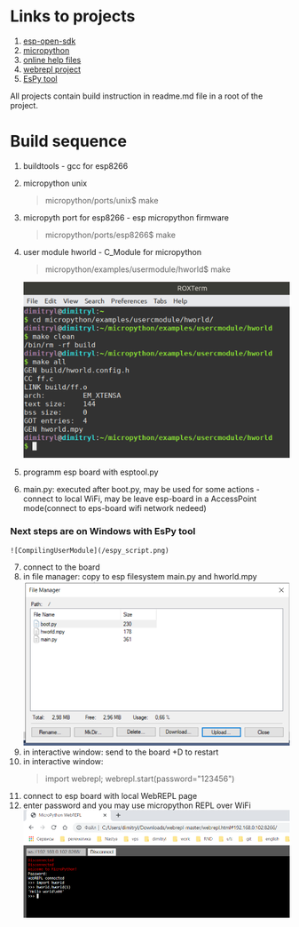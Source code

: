# Links to projects

1. [esp-open-sdk](https://github.com/pfalcon/esp-open-sdk "buildtools for esp8266")
2. [micropython](https://github.com/micropython/micropython "micropython project")
3. [online help files](https://docs.micropython.org/en/latest/ "help files for building micropython and quick references for some boards")
4. [webrepl project](https://github.com/micropython/webrepl "WebREPL client for MicroPython")
5. [EsPy tool](https://github.com/jungervin/EsPy "Tool for acces esp fs and scripts")

All projects contain build instruction in readme.md file in a root of the project.

# Build sequence

1. buildtools - gcc for esp8266

2. micropython unix
	> micropython/ports/unix$ make

3. micropyth port for esp8266 - esp micropython firmware
	> micropython/ports/esp8266$ make

4. user module hworld - C_Module for micropython
	> micropython/examples/usermodule/hworld$ make
	
	![CompilingUserModule](/make_hworld.png)

5. programm esp board with esptool.py
6. main.py: executed after boot.py, may be used for some actions - connect to local WiFi,
		may be leave esp-board in a AccessPoint mode(connect to eps-board wifi network nedeed)

### Next steps are on Windows with EsPy tool

	![CompilingUserModule](/espy_script.png) 

7. connect to the board
8. in file manager: copy to esp filesystem main.py and hworld.mpy
	![FileManager](/file_manager.png)
9. in interactive window: send to the board <ctrl>+D to restart
10. in interactive window:
	> import webrepl; webrepl.start(password="123456")
11. connect to esp board with local WebREPL page
12. enter password and you may use micropython REPL over WiFi
	![WebREPL](/webrepl_local.png)
